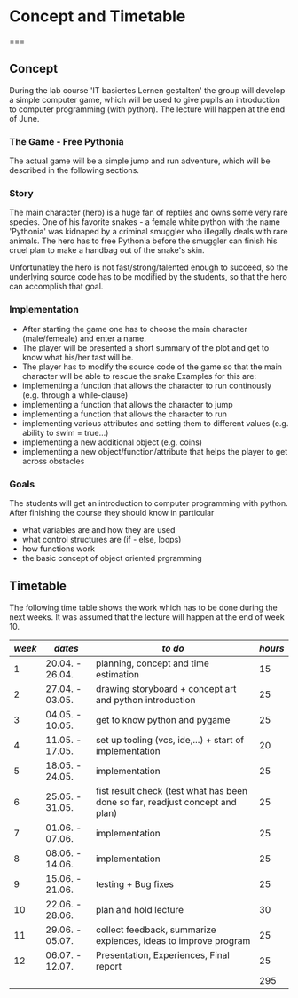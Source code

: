 # Concept and Timetable
===

## Concept
During the lab course 'IT basiertes Lernen gestalten' the group will develop a simple computer game, which will be used to give pupils an introduction to computer programming (with python). The lecture will happen at the end of June.

### The Game - Free Pythonia
The actual game will be a simple jump and run adventure, which will be described in the following sections.

### Story
The main character (hero) is a huge fan of reptiles and owns some very rare species. One of his favorite snakes - a female white python with the name 'Pythonia' was kidnaped by a criminal smuggler who illegally deals with rare animals. The hero has to free Pythonia before the smuggler can finish his cruel plan to make a handbag out of the snake's skin.

Unfortunatley the hero is not fast/strong/talented enough to succeed, so the underlying source code has to be modified by the students, so that the hero can accomplish that goal.

### Implementation
* After starting the game one has to choose the main character (male/femeale) and enter a name.
* The player will be presented a short summary of the plot and get to know what his/her tast will be.
* The player has to modify the source code of the game so that the main character will be able to rescue the snake 
Examples for this are: 
* implementing a function that allows the character to run continously (e.g. through a while-clause)
* implementing a function that allows the character to jump
* implementing a function that allows the character to run
* implementing various attributes and setting them to different values (e.g. ability to swim = true...)
* implementing a new additional object (e.g. coins)
* implementing a new object/function/attribute that helps the player to get across obstacles 

### Goals
The students will get an introduction to computer programming with python.
After finishing the course they should know in particular
* what variables are and how they are used
* what control structures are (if - else, loops)
* how functions work
* the basic concept of object oriented prgramming

## Timetable

The following time table shows the work which has to be done during the next weeks. It was assumed that the lecture will happen at the end of week 10.

| *week*	| *dates* 			| *to do* 									| *hours* |
|---|---|---|---|
| 1 	| 20.04. - 26.04. 	| planning, concept and time estimation 				| 15 	| 
| 2 	| 27.04. - 03.05. 	| drawing storyboard + concept art and python introduction| 25 	|
| 3 	| 04.05. - 10.05. 	| get to know python and pygame 			| 25 	| 
| 4 	| 11.05. - 17.05. 	| set up tooling (vcs, ide,...) + start of implementation	| 20 	|
| 5 	| 18.05. - 24.05. 	| implementation 							| 25 	|
| 6 	| 25.05. - 31.05. 	| fist result check (test what has been done so far, readjust concept and plan) | 25 	|
| 7 	| 01.06. - 07.06. 	| implementation | 25 |
| 8 	| 08.06. - 14.06. 	| implementation 							| 25 	|
| 9 	| 15.06. - 21.06. 	| testing + Bug fixes 							| 25 	|
| 10 	| 22.06. - 28.06. 	| plan and hold lecture 						| 30 	|
| 11 	| 29.06. - 05.07. 	| collect feedback, summarize expiences, ideas to improve program	| 25 	|
| 12 	| 06.07. - 12.07. 	| Presentation, Experiences, Final report 		| 25 	|
| 		| 					| 											| 295	| 
